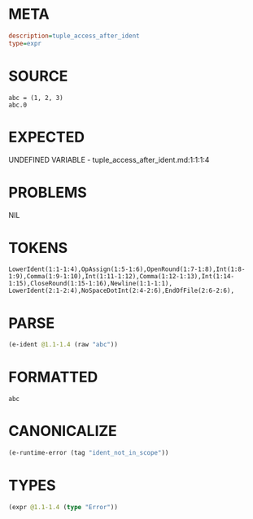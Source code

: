 # META
~~~ini
description=tuple_access_after_ident
type=expr
~~~
# SOURCE
~~~roc
abc = (1, 2, 3)
abc.0
~~~
# EXPECTED
UNDEFINED VARIABLE - tuple_access_after_ident.md:1:1:1:4
# PROBLEMS
NIL
# TOKENS
~~~zig
LowerIdent(1:1-1:4),OpAssign(1:5-1:6),OpenRound(1:7-1:8),Int(1:8-1:9),Comma(1:9-1:10),Int(1:11-1:12),Comma(1:12-1:13),Int(1:14-1:15),CloseRound(1:15-1:16),Newline(1:1-1:1),
LowerIdent(2:1-2:4),NoSpaceDotInt(2:4-2:6),EndOfFile(2:6-2:6),
~~~
# PARSE
~~~clojure
(e-ident @1.1-1.4 (raw "abc"))
~~~
# FORMATTED
~~~roc
abc
~~~
# CANONICALIZE
~~~clojure
(e-runtime-error (tag "ident_not_in_scope"))
~~~
# TYPES
~~~clojure
(expr @1.1-1.4 (type "Error"))
~~~
